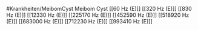 #Krankheiten/MeibomCyst
Meibom Cyst
[[60 Hz (E)]]
[[320 Hz (E)]]
[[830 Hz (E)]]
[[12330 Hz (E)]]
[[225170 Hz (E)]]
[[452590 Hz (E)]]
[[518920 Hz (E)]]
[[683000 Hz (E)]]
[[712230 Hz (E)]]
[[993410 Hz (E)]]